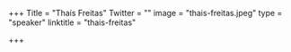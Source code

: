 +++
Title = "Thaís Freitas"
Twitter = ""
image = "thais-freitas.jpeg"
type = "speaker"
linktitle = "thais-freitas"

+++
